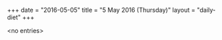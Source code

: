 +++
date = "2016-05-05"
title = "5 May 2016 (Thursday)"
layout = "daily-diet"
+++


\<no entries\>


